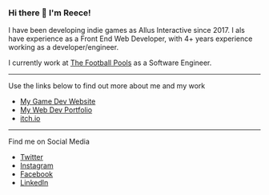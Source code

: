 ### Hi there 👋 I'm Reece!

I have been developing indie games as Allus Interactive since 2017. I als have experience as a Front End Web Developer, with 4+ years experience working as a developer/engineer.

I currently work at [The Football Pools](http://www.footballpools.com/) as a Software Engineer.
<!-- ![alt text](https://github.com/adam-p/markdown-here/raw/master/src/common/images/icon48.png "Allus Interactive Logo") -->

---

Use the links below to find out more about me and my work
- [My Game Dev Website](https://www.allusinteractive.com "Allus Interactive")
- [My Web Dev Portfolio](https://www.reecemorgan.co.uk "reecemorgan.co.uk")
- [itch.io](https://allusinteractive.itch.io "My itch.io Page")

---

Find me on Social Media 
- [Twitter](https://twitter.com/AllusGameDev "Twitter")
- [Instagram](https://www.instagram.com/allusinteractive/ "Instagram")
- [Facebook](https://www.facebook.com/AllusInteractive/ "Facebook")
- [LinkedIn](https://www.linkedin.com/in/reece-morgan-tfp/)

<!--
**AllusInteractive/AllusInteractive** is a ✨ _special_ ✨ repository because its `README.md` (this file) appears on your GitHub profile.

Here are some ideas to get you started:

- 🔭 I’m currently working on ...
- 🌱 I’m currently learning ...
- 👯 I’m looking to collaborate on ...
- 🤔 I’m looking for help with ...
- 💬 Ask me about ...
- 📫 How to reach me: ...
- 😄 Pronouns: ...
- ⚡ Fun fact: ...
-->
